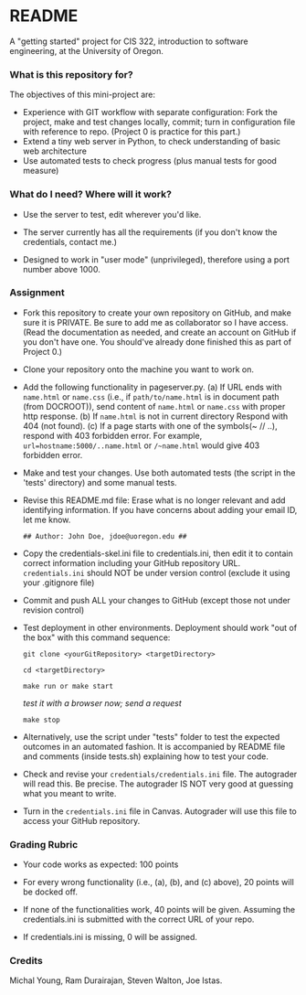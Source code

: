 # README #

A "getting started" project for CIS 322, introduction to software engineering,
at the University of Oregon.

### What is this repository for? ###

The objectives of this mini-project are:

  * Experience with GIT workflow with separate configuration:
  Fork the project, make and test changes locally, commit;
  turn in configuration file with reference to repo.
  (Project 0 is practice for this part.)
  * Extend a tiny web server in Python, to check understanding of
  basic web architecture
  * Use automated tests to check progress (plus manual tests for good measure)

### What do I need?  Where will it work? ###

* Use the server to test, edit wherever you'd like.

* The server currently has all the requirements (if you don't know the
credentials, contact me.)

* Designed to work in "user mode" (unprivileged),
therefore using a port number above 1000.

### Assignment ###

* Fork this repository to create your own repository on GitHub,
and make sure it is PRIVATE. Be sure to add me as collaborator so I have access.
(Read the documentation as needed, and create an account on GitHub
  if you don't have one.
  You should've already done finished this as part of Project 0.)
* Clone your repository onto the machine you want to work on.
* Add the following functionality in pageserver.py.
(a) If URL ends with `name.html` or `name.css`
(i.e., if `path/to/name.html` is in document path (from DOCROOT)),
send content of `name.html` or `name.css` with proper http response.
(b) If `name.html` is not in current directory Respond with 404 (not found).
(c) If a page starts with one of the symbols(~ // ..),
respond with 403 forbidden error. For example, `url=hostname:5000/..name.html`
or `/~name.html` would give 403 forbidden error.
* Make and test your changes. Use both automated tests
(the script in the 'tests' directory) and some manual tests.
* Revise this README.md file: Erase what is no longer relevant and add
identifying information.
If you have concerns about adding your email ID, let me know.

  ```
  ## Author: John Doe, jdoe@uoregon.edu ##
  ```

* Copy the credentials-skel.ini file to credentials.ini,
then edit it to contain correct information including your
GitHub repository URL. `credentials.ini` should NOT be under version control
(exclude it using your .gitignore file)
* Commit and push ALL your changes to GitHub
(except those not under revision control)
* Test deployment in other environments.
Deployment should work "out of the box" with this command sequence:

  ```
  git clone <yourGitRepository> <targetDirectory>
  ```

  ```
  cd <targetDirectory>
  ```

  ```
  make run or make start
  ```

  *test it with a browser now; send a request*

  ```
  make stop
  ```

* Alternatively, use the script under "tests" folder to test the
expected outcomes in an automated fashion.
It is accompanied by README file and comments (inside tests.sh)
explaining how to test your code.
* Check and revise your `credentials/credentials.ini` file.
The autograder will read this. Be precise.
The autograder IS NOT very good at guessing what you meant to write.
* Turn in the `credentials.ini` file in Canvas.
Autograder will use this file to access your GitHub repository.   

### Grading Rubric ###

* Your code works as expected: 100 points

* For every wrong functionality (i.e., (a), (b), and (c) above),
20 points will be docked off.

* If none of the functionalities work, 40 points will be given.
Assuming the credentials.ini is submitted with the correct URL of your repo.

* If credentials.ini is missing, 0 will be assigned.

### Credits ###

Michal Young, Ram Durairajan, Steven Walton, Joe Istas.
